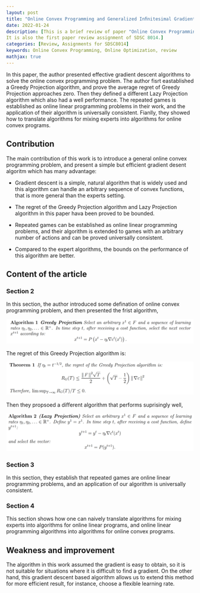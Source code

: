 ```yaml
---
layout: post
title: "Online Convex Programming and Generalized Inﬁnitesimal Gradient Ascent"
date: 2022-01-24
description: [This is a brief review of paper "Online Convex Programming and Generalized Inﬁnitesimal Gradient Ascent",
It is also the first paper review assignment of SDSC 8014.]
categories: [Review, Assignments for SDSC8014]
keywords: Online Convex Programming, Online Optimization, review
mathjax: true
---
```


In this paper, the author presented effective gradient descent algorithms to solve the online convex programming problem. 
The author fisrt eastablished a Greedy Projection algorithm, and prove the average regret of Greedy Projection approaches zero. 
Then they defined a different Lazy Projection algorithm which also had a well performance. The repeated games is established 
as online linear programming problems in their work, and the application of their algorithm is universally consistent. 
Fianlly, they showed how to translate algorithms for mixing experts into algorithms for online convex programs.

## Contribution

The main contribution of this work is to introduce a general online convex programming problem, and present a simple but 
efficient gradient desent algoritm which has many advantage:

- Gradient descent is a simple, natural algorithm that is widely used and this algorithm can handle an arbitrary 
sequence of convex functions, that is more general than the experts setting.

- The regret of the Greedy Projection algorithm and Lazy Projection algorithm in this paper hava been proved to be bounded.

- Repeated games can be established as online linear programming problems, and their algorithm is extended to games with 
an arbitrary number of actions and can be proved universally consistent.

- Compared to the expert algorithms, the bounds on the performance of this algorithm are better.

## Content of the article

### Section 2

In this section, the author introduced some defination of online convex programming problem, and then presented the frist 
algorithm,

![Algorithm 1](/assets/images/22-01-24-online-convex-programming/algorithm1.png)

The regret of this Greedy Projection algorithm is:

![Theorem 1](/assets/images/22-01-24-online-convex-programming/theorem1.png)

Then they propsoed a diﬀerent algorithm that performs suprisingly well,

![Algorithm 2](/assets/images/22-01-24-online-convex-programming/algorithm2.png)

### Section 3

In this section, they establish that repeated games are online linear programming problems, and an application of our algorithm 
is universally consistent.

### Section 4
This section shows how one can naively translate algorithms for mixing experts into algorithms for online linear programs, 
and online linear programming algorithms into algorithms for online convex programs. 


## Weakness and improvement
The algorithm in this work assumed the gradient is easy to obtain, so it is not suitable for situations where it is difficult 
to find a gradient. On the other hand, this gradient descent based algorithm allows us to extend this method for more efficient 
result, for instance, choose a flexible learning rate.
